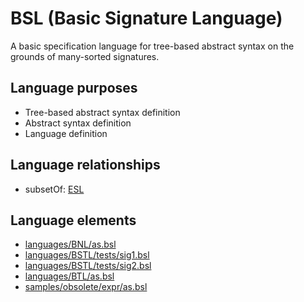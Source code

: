 # BSL (Basic Signature Language)
A basic specification language for tree-based abstract syntax on the grounds of many-sorted signatures.
## Language purposes
* Tree-based abstract syntax definition
* Abstract syntax definition
* Language definition

## Language relationships
* subsetOf: [ESL](http://softlang.github.io/yas/languages/esl.html)

## Language elements
* [languages/BNL/as.bsl](../../languages/BNL/as.bsl)
* [languages/BSTL/tests/sig1.bsl](../../languages/BSTL/tests/sig1.bsl)
* [languages/BSTL/tests/sig2.bsl](../../languages/BSTL/tests/sig2.bsl)
* [languages/BTL/as.bsl](../../languages/BTL/as.bsl)
* [samples/obsolete/expr/as.bsl](../../samples/obsolete/expr/as.bsl)
